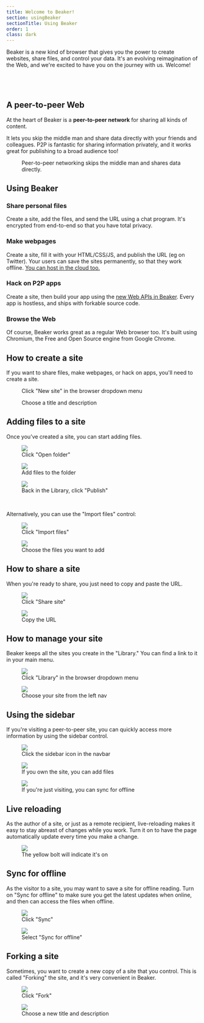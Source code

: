 ```yaml
---
title: Welcome to Beaker!
section: usingBeaker
sectionTitle: Using Beaker
order: 1
class: dark
---
```


Beaker is a new kind of browser that gives you the power to create websites,
share files, and control your data. It's an evolving reimagination of the Web,
and we're excited to have you on the journey with us. Welcome!

<img data-src="/img/logo/256x256.png" style="display: block; margin: 3em auto">

<section markdown="1">

## A peer-to-peer Web

At the heart of Beaker is a **peer-to-peer network** for sharing all kinds of
content.

It lets you skip the middle man and share data directly with your
friends and colleagues. P2P is fantastic for sharing information privately, and
it works great for publishing to a broad audience too!

<figure>
<img data-src="/img/docs/tour-site-peer-count.jpg">
<figcaption>Peer-to-peer networking skips the middle man and shares data directly.</figcaption>
</figure>

</section>

<section markdown="1">

## Using Beaker

### Share personal files

Create a site, add the files, and send the URL using a chat program. It's
encrypted from end-to-end so that you have total privacy.

### Make webpages

Create a site, fill it with your
HTML/CSS/JS, and publish the URL (eg on Twitter). Your users can save the sites
permanently, so that they work offline. [You can host in the
cloud too.](/docs/tutorials/host-outside-of-beaker.html)

### Hack on P2P apps

Create a site, then build your app
using the [new Web APIs in Beaker](/docs/apis/). Every app is hostless, and
ships with forkable source code.

### Browse the Web

Of course, Beaker works great as a regular Web browser too. It's built using
Chromium, the Free and Open Source engine from Google Chrome.

</section>

<section markdown="1">

## How to create a site

If you want to share files, make webpages, or hack on apps, you'll need to
create a site.

<figure>
<img data-src="/img/docs/tour-new-site.jpg">
<figcaption class="thick">Click "New site" in the browser dropdown menu</figcaption>
</figure>

<figure>
<img data-src="/img/docs/tour-set-site-info.jpg">
<figcaption class="thick">Choose a title and description</figcaption>
</figure>

</section>

<section markdown="1">

## Adding files to a site

Once you’ve created a site, you can start adding files.

<figure>
  <img class="screenshot" src="/img/docs/tour-new-site-publish1.png"/>
  <figcaption class="thick">Click "Open folder"</figcaption>
</figure>

<figure>
  <img class="screenshot" src="/img/docs/tour-new-site-publish2.jpg"/>
  <figcaption class="thick">Add files to the folder</figcaption>
</figure>

<figure>
  <img class="screenshot" src="/img/docs/tour-new-site-publish3.png"/>
  <figcaption class="thick">
    Back in the Library, click "Publish"
  </figcaption>
</figure>

<br>

Alternatively, you can use the "Import files" control:

<figure>
  <img class="screenshot" src="/img/docs/tour-import-files1.jpg"/>
  <figcaption class="thick">Click "Import files"</figcaption>
</figure>

<figure>
  <img class="screenshot" src="/img/docs/tour-import-files2.jpg"/>
  <figcaption class="thick">Choose the files you want to add</figcaption>
</figure>

</section>

<section markdown="1">

## How to share a site

When you're ready to share, you just need to copy and paste the URL.

<figure>
  <img class="screenshot" src="/img/docs/tour-share-site1.png"/>
  <figcaption class="thick">Click "Share site"</figcaption>
</figure>

<figure>
  <img class="screenshot" src="/img/docs/tour-share-site2.png"/>
  <figcaption class="thick">Copy the URL</figcaption>
</figure>

</section>

<section markdown="1">

## How to manage your site

Beaker keeps all the sites you create in the "Library." You can find a link to
it in your main menu.

<figure>
  <img class="screenshot" src="/img/docs/tour-library1.jpg"/>
  <figcaption class="thick">Click "Library" in the browser dropdown menu</figcaption>
</figure>

<figure>
  <img class="screenshot" src="/img/docs/tour-library2.jpg"/>
  <figcaption class="thick">Choose your site from the left nav</figcaption>
</figure>

</section>

<section markdown="1">

## Using the sidebar

If you're visiting a peer-to-peer site, you can quickly access more information
by using the sidebar control.

<figure>
  <img class="screenshot" src="/img/docs/tour-sidebar1.png"/>
  <figcaption class="thick">Click the sidebar icon in the navbar</figcaption>
</figure>

<figure>
  <img class="screenshot" src="/img/docs/tour-sidebar2.png"/>
  <figcaption class="thick">If you own the site, you can add files</figcaption>
</figure>

<figure>
  <img class="screenshot" src="/img/docs/tour-sync-for-offline2.png"/>
  <figcaption class="thick">If you're just visiting, you can sync for offline</figcaption>
</figure>

</section>

<section markdown="1">

## Live reloading

As the author of a site, or just as a remote recipient, live-reloading makes it
easy to stay abreast of changes while you work. Turn it on to have the page
automatically update every time you make a change.

<figure>
  <img class="screenshot" src="/img/docs/tour-livereloading.jpg"/>
  <figcaption class="thick">The yellow bolt will indicate it's on</figcaption>
</figure>

</section>

<section markdown="1">

## Sync for offline

As the visitor to a site, you may want to save a site for offline reading.
Turn on "Sync for offline" to make sure you get the latest updates when online,
and then can access the files when offline.

<figure>
  <img class="screenshot" src="/img/docs/tour-sync-for-offline1.png"/>
  <figcaption class="thick">Click "Sync"</figcaption>
</figure>

<figure>
  <img class="screenshot" src="/img/docs/tour-sync-for-offline2.png"/>
  <figcaption class="thick">Select "Sync for offline"</figcaption>
</figure>

</section>

<section markdown="1">

## Forking a site

Sometimes, you want to create a new copy of a site that you control. This is
called "Forking" the site, and it's very convenient in Beaker.

<figure>
  <img class="screenshot" src="/img/docs/tour-fork1.jpg"/>
  <figcaption class="thick">Click "Fork"</figcaption>
</figure>

<figure>
  <img class="screenshot" src="/img/docs/tour-fork2.jpg"/>
  <figcaption class="thick">Choose a new title and description</figcaption>
</figure>

</section>
